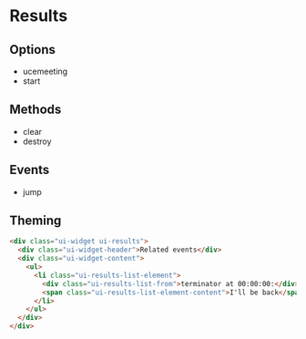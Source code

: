 # Results

## Options

* ucemeeting
* start

## Methods

* clear
* destroy

## Events

* jump

## Theming

```html
<div class="ui-widget ui-results">
  <div class="ui-widget-header">Related events</div>
  <div class="ui-widget-content">
    <ul>
      <li class="ui-results-list-element">
        <div class="ui-results-list-from">terminator at 00:00:00:</div>
        <span class="ui-results-list-element-content">I'll be back</span>
      </li>
    </ul>
  </div>
</div>
```
